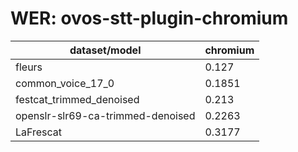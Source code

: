 
# WER: ovos-stt-plugin-chromium
|dataset/model|chromium|
|-|-|
| fleurs | 0.127 |
| common_voice_17_0 | 0.1851 |
| festcat_trimmed_denoised | 0.213 |
| openslr-slr69-ca-trimmed-denoised | 0.2263 |
| LaFrescat | 0.3177 |
